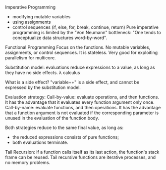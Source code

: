Imperative Programming
- modifying mutable variables
- using assignments
- control sequences (if, else, for, break, continue, return)
Pure imperative programming is limited by the "Von Neumann" bottleneck: "One tends to conceptualize data structures word-by-word".

Functional Programming
Focus on the functions.
No mutable variables, assignments, or control sequences. It is stateless.
Very good for exploiting parallelism for multicore.

Substitution model: evaluations reduce expressions to a value, as long as they have no side effects.
&#955; calculus

What is a side effect? "variable++" is a side effect, and cannot be expressed by the substitution model.

Evaluation strategy:
Call-by-value: evaluate operations, and then functions. It has the advantage that it evaluates every function argument only once.
Call-by-name: evaluate functions, and then operations. It has the advantage that a function argument is not evaluated if the corresponding parameter is unused in the evaluation of the function body.

Both strategies reduce to the same final value, as long as:
- the reduced expressions consists of pure functions;
- both evaluations terminate.

Tail Recursion: if a function calls itself as its last action, the function's stack frame can be reused. Tail recursive functions are iterative processes, and no memory problems.

